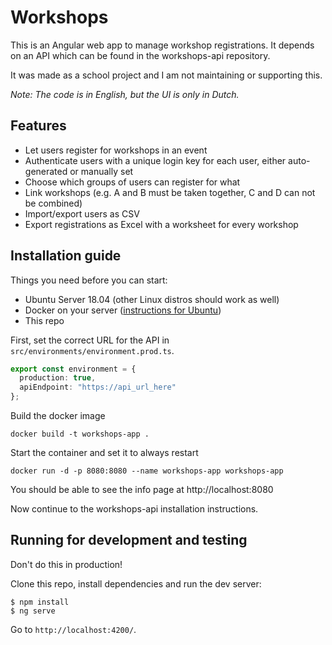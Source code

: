 # Workshops

This is an Angular web app to manage workshop registrations. It depends on an API which can be found in the workshops-api repository.

It was made as a school project and I am not maintaining or supporting this.

*Note: The code is in English, but the UI is only in Dutch.*

## Features

- Let users register for workshops in an event
- Authenticate users with a unique login key for each user, either auto-generated or manually set
- Choose which groups of users can register for what
- Link workshops (e.g. A and B must be taken together, C and D can not be combined)
- Import/export users as CSV
- Export registrations as Excel with a worksheet for every workshop

## Installation guide

Things you need before you can start:

* Ubuntu Server 18.04 (other Linux distros should work as well)
* Docker on your server ([instructions for Ubuntu](https://docs.docker.com/install/linux/docker-ce/ubuntu/#install-using-the-repository))
* This repo

First, set the correct URL for the API in `src/environments/environment.prod.ts`.

```typescript
export const environment = {
  production: true,
  apiEndpoint: "https://api_url_here"
};
```

Build the docker image

```
docker build -t workshops-app .
```

Start the container and set it to always restart

```
docker run -d -p 8080:8080 --name workshops-app workshops-app
```

You should be able to see the info page at http://localhost:8080

Now continue to the workshops-api installation instructions.

## Running for development and testing

Don't do this in production!

Clone this repo, install dependencies and run the dev server:

    $ npm install
    $ ng serve

Go to `http://localhost:4200/`.

